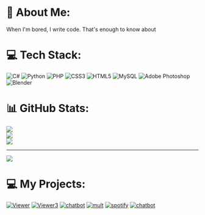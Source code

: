 # 💫 About Me:
When I'm bored, I write code. That's enough to know about


# 💻 Tech Stack:
![C#](https://img.shields.io/badge/c%23-%23239120.svg?style=for-the-badge&logo=c-sharp&logoColor=white) ![Python](https://img.shields.io/badge/python-3670A0?style=for-the-badge&logo=python&logoColor=ffdd54) ![PHP](https://img.shields.io/badge/php-%23777BB4.svg?style=for-the-badge&logo=php&logoColor=white) ![CSS3](https://img.shields.io/badge/css3-%231572B6.svg?style=for-the-badge&logo=css3&logoColor=white) ![HTML5](https://img.shields.io/badge/html5-%23E34F26.svg?style=for-the-badge&logo=html5&logoColor=white) ![MySQL](https://img.shields.io/badge/mysql-%2300f.svg?style=for-the-badge&logo=mysql&logoColor=white) ![Adobe Photoshop](https://img.shields.io/badge/adobephotoshop-%2331A8FF.svg?style=for-the-badge&logo=adobephotoshop&logoColor=white) ![Blender](https://img.shields.io/badge/blender-%23F5792A.svg?style=for-the-badge&logo=blender&logoColor=white)
# 📊 GitHub Stats:
![](https://github-readme-stats.vercel.app/api?username=kichi779&theme=dark&hide_border=false&include_all_commits=false&count_private=false)<br/>
![](https://github-readme-streak-stats.herokuapp.com/?user=kichi779&theme=dark&hide_border=false)<br/>
![](https://github-readme-stats.vercel.app/api/top-langs/?username=kichi779&theme=dark&hide_border=false&include_all_commits=false&count_private=false&layout=compact)

---
[![](https://visitcount.itsvg.in/api?id=kichi779&icon=5&color=0)](https://visitcount.itsvg.in)

# ‍💻 My Projects:
 [![Viewer](https://user-images.githubusercontent.com/92625816/223582987-a08243f3-ea2e-401c-adc0-8c58731f1d61.jpg)](https://github.com/Kichi779/Twitch-Viewer-Bot)
 [![Viewer3](https://user-images.githubusercontent.com/92625816/230797452-7a2962d1-88ad-40e1-9e06-d50bb31cdc14.jpg)](https://github.com/Kichi779/Twitch-Vod-Clip-Viewer-Bot)
 [![chatbot](https://user-images.githubusercontent.com/92625816/219774639-6c550f44-ed0c-4dcd-ba09-f87836dcbaa3.png)](https://github.com/Kichi779/Twitch-Chat-Bot)
 [![mult](https://user-images.githubusercontent.com/92625816/259266312-7c5d2f39-ab47-42d6-82b5-6e6fe6daa61c.png)](https://github.com/Kichi779/Twitch-Multi-Stream)
 [![spotify](https://user-images.githubusercontent.com/92625816/249576372-3899d0b7-37e9-4fce-a3ab-5d757182157f.png)](https://github.com/Kichi779/Spotify-Streaming-Bot)
 [![chatbot](https://user-images.githubusercontent.com/92625816/215876796-364d4cd4-2812-4350-b473-cab1b1239401.jpg)](https://github.com/Kichi779/Unity-Easteregg-Asset)

